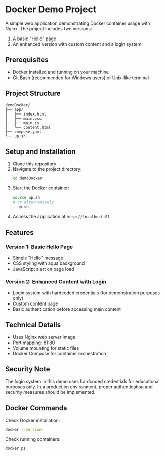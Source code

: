 # Docker Demo Project

A simple web application demonstrating Docker container usage with Nginx. The project includes two versions:
1. A basic "Hello" page
2. An enhanced version with custom content and a login system

## Prerequisites

- Docker installed and running on your machine
- Git Bash (recommended for Windows users) or Unix-like terminal

## Project Structure

```
demoDocker/
├── app/
│   ├── index.html
│   ├── main.css
│   ├── main.js
│   └── content.html
├── compose.yaml
└── up.sh
```

## Setup and Installation

1. Clone this repository
2. Navigate to the project directory:
   ```bash
   cd demoDocker
   ```
3. Start the Docker container:
   ```bash
   source up.sh
   # Or alternatively:
   . up.sh
   ```
4. Access the application at `http://localhost:81`

## Features

### Version 1: Basic Hello Page
- Simple "Hello" message
- CSS styling with aqua background
- JavaScript alert on page load

### Version 2: Enhanced Content with Login
- Login system with hardcoded credentials (for demonstration purposes only)
- Custom content page
- Basic authentication before accessing main content

## Technical Details

- Uses Nginx web server image
- Port mapping: 81:80
- Volume mounting for static files
- Docker Compose for container orchestration

## Security Note

The login system in this demo uses hardcoded credentials for educational purposes only. In a production environment, proper authentication and security measures should be implemented.

## Docker Commands

Check Docker installation:
```bash
docker --version
```

Check running containers:
```bash
docker ps
```
